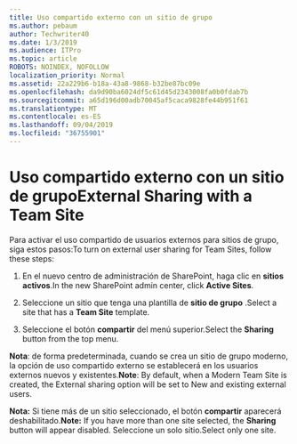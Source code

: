 ```yaml
---
title: Uso compartido externo con un sitio de grupo
ms.author: pebaum
author: Techwriter40
ms.date: 1/3/2019
ms.audience: ITPro
ms.topic: article
ROBOTS: NOINDEX, NOFOLLOW
localization_priority: Normal
ms.assetid: 22a229b6-b18a-43a8-9868-b32be87bc09e
ms.openlocfilehash: da9d90ba6024df5c61d45d2343008fa0b0fdab7b
ms.sourcegitcommit: a65d196d00adb70045af5caca9828fe44b951f61
ms.translationtype: MT
ms.contentlocale: es-ES
ms.lasthandoff: 09/04/2019
ms.locfileid: "36755901"
---
```

# <a name="external-sharing-with-a-team-site"></a><span data-ttu-id="cf546-102">Uso compartido externo con un sitio de grupo</span><span class="sxs-lookup"><span data-stu-id="cf546-102">External Sharing with a Team Site</span></span>

<span data-ttu-id="cf546-103">Para activar el uso compartido de usuarios externos para sitios de grupo, siga estos pasos:</span><span class="sxs-lookup"><span data-stu-id="cf546-103">To turn on external user sharing for Team Sites, follow these steps:</span></span> 
  
1. <span data-ttu-id="cf546-104">En el nuevo centro de administración de SharePoint, haga clic en **sitios activos**.</span><span class="sxs-lookup"><span data-stu-id="cf546-104">In the new SharePoint admin center, click **Active Sites**.</span></span>
  
2. <span data-ttu-id="cf546-105">Seleccione un sitio que tenga una plantilla de **sitio de grupo** .</span><span class="sxs-lookup"><span data-stu-id="cf546-105">Select a site that has a **Team Site** template.</span></span> 
  
3. <span data-ttu-id="cf546-106">Seleccione el botón **compartir** del menú superior.</span><span class="sxs-lookup"><span data-stu-id="cf546-106">Select the **Sharing** button from the top menu.</span></span> 
  
 <span data-ttu-id="cf546-107">**Nota**: de forma predeterminada, cuando se crea un sitio de grupo moderno, la opción de uso compartido externo se establecerá en los usuarios externos nuevos y existentes.</span><span class="sxs-lookup"><span data-stu-id="cf546-107">**Note**: By default, when a Modern Team Site is created, the External sharing option will be set to New and existing external users.</span></span> 
  
 <span data-ttu-id="cf546-108">**Nota:** Si tiene más de un sitio seleccionado, el botón **compartir** aparecerá deshabilitado.</span><span class="sxs-lookup"><span data-stu-id="cf546-108">**Note:** If you have more than one site selected, the **Sharing** button will appear disabled.</span></span> <span data-ttu-id="cf546-109">Seleccione un solo sitio.</span><span class="sxs-lookup"><span data-stu-id="cf546-109">Select only one site.</span></span> 
  

